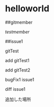 # helloworld

##gitmember

*testmember*

##issue1

gitTest

add gitTest1

add gitTest2

bugFix1 issue1

diff issue1

追加した場所
